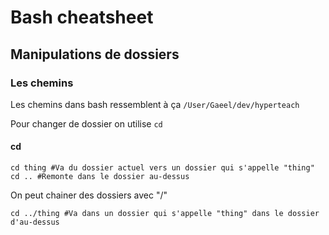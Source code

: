 # Bash cheatsheet

## Manipulations de dossiers

### Les chemins

Les chemins dans bash ressemblent à ça `/User/Gaeel/dev/hyperteach`   

Pour changer de dossier on utilise `cd`   

#### cd

	cd thing #Va du dossier actuel vers un dossier qui s'appelle "thing"
	cd .. #Remonte dans le dossier au-dessus

On peut chainer des dossiers avec "/"  

	cd ../thing #Va dans un dossier qui s'appelle "thing" dans le dossier d'au-dessus


